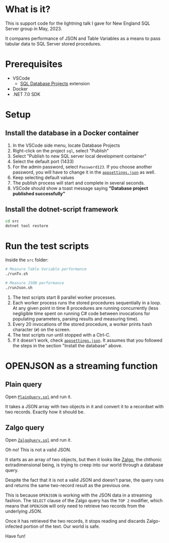# What is it?

This is support code for the lightning talk I gave for New England SQL Server group in May, 2023.

It compares performance of JSON and Table Variables as a means to pass tabular data to SQL Server stored procedures.

# Prerequisites

* VSCode
  * [SQL Database Projects](https://marketplace.visualstudio.com/items?itemName=ms-mssql.sql-database-projects-vscode) extension
* Docker
* .NET 7.0 SDK

# Setup

## Install the database in a Docker container

1. In the VSCode side menu, locate Database Projects
1. Right-click on the project `sql`, select "Publish"
1. Select "Publish to new SQL server local development container"
1. Select the default port (1433)
1. For the admin password, select `Password123`. If you choose another password, you will have to change it in the [`appsettings.json`](./src/appsettings.json) as well.
1. Keep selecting default values
1. The publish process will start and complete in several seconds.
1. VSCode should show a toast message saying **"Database project published successfully"**

## Install the dotnet-script framework

```bash
cd src
dotnet tool restore
```

# Run the test scripts

Inside the `src` folder:

```bash
# Measure Table Variable performance
./runTv.sh
```

```bash
# Measure JSON performance
./runJson.sh
```

1. The test scripts start 8 parallel worker processes.
2. Each worker process runs the stored procedures sequentially in a loop. At any given point in time 8 procedures are running concurrently (less negligible time spent on running C# code between invocations for populating parameters, parsing results and measuring time).
3. Every 20 invocations of the stored procedure, a worker prints hash character (`#`) on the screen.
4. The test scripts run until stopped with a Ctrl-C.
5. If it doesn't work, check [`appsettings.json`](./src/appsettings.json). It assumes that you followed the steps in the section "Install the database" above.

# OPENJSON as a streaming function

## Plain query

Open [`PlainQuery.sql`](./sql/queries/PlainQuery.sql) and run it.

It takes a JSON array with two objects in it and convert it to a recordset with two records. Exactly how it should be.

## Zalgo query

Open [`ZalgoQuery.sql`](./sql/queries/ZalgoQuery.sql) and run it.

Oh no! This is not a valid JSON.

It starts as an array of two objects, but then it looks like [Zalgo](https://en.wikipedia.org/wiki/Zalgo_text), the chthonic extradimensional being, is trying to creep into our world through a database query.

Despite the fact that it is not a valid JSON and doesn't parse, the query runs and returns the same two-record result as the previous one.

This is because `OPENJSON` is working with the JSON data in a streaming fashion. The `SELECT` clause of the Zalgo query has the `TOP 2` modifier, which means that `OPENJSON` will only need to retrieve two records from the underlying JSON.

Once it has retrieved the two records, it stops reading and discards Zalgo-infected portion of the text. Our world is safe.


Have fun!